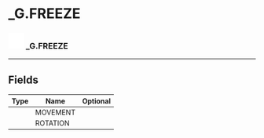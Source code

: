 # _G.FREEZE

### <img src="../../.gitbook/assets/base.png" width="32" height="32" /> _G.FREEZE


-----------------
## Fields

| Type   | Name | Optional |
| ------ | ---- | -------: |
|  | MOVEMENT |   |
|  | ROTATION |   |
